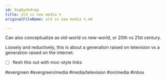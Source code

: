 ```yaml
---
id: 9zg6ydndrqq
title: old vs new media ↯
originalFileName: old vs new media ↯.md

---
```


Can also conceptualize as old-world vs new-world, or 20th vs 21st century.

Loosely and reductively, this is about a generation raised on television vs a generation raised on the internet.

* [ ] flesh this out with moc-style links

#evergreen #evergreen/media
#media/television
#on/media
#inbox
